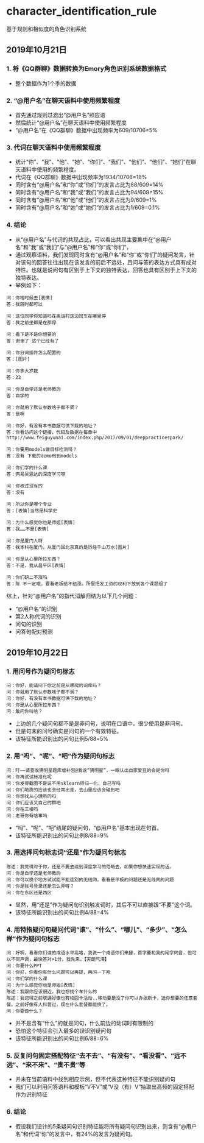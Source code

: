 # character_identification_rule

基于规则和相似度的角色识别系统

## 2019年10月21日

### 1. 将《QQ群聊》数据转换为Emory角色识别系统数据格式

- 整个数据作为1个季的数据

### 2. “@用户名”在聊天语料中使用频繁程度

- 首先通过规则过滤出“@用户名”照应语
- 然后统计“@用户名”在聊天语料中使用频繁程度
- “@用户名”在《QQ群聊》数据中出现频率为609/10706=5%

### 3. 代词在聊天语料中使用频繁程度

- 统计“你”、“我”、“他”、“她”、“你们”、“我们”、“他们”、“他们”、“她们”在聊天语料中使用的频繁程度。
- 代词在《QQ群聊》数据中出现频率为1934/10706=18%
- 同时含有“@用户名”和“你”或“你们”的发言占比为88/609=14%
- 同时含有“@用户名”和“我”或“我们”的发言占比为94/609=15%
- 同时含有“@用户名”和“他”或“他们”的发言占比为9/609=1%
- 同时含有“@用户名”和“她”或“她们”的发言占比为1/609=0.1%

### 4. 结论

- 从“@用户名”与代词的共现占比，可以看出共现主要集中在“@用户名”和“我”或“我们”与“@用户名”和“你”或“你们”，
- 通过观察语料，我们发现同时含有“@用户名”和“你”或“你们”的疑问发言，针对该句的回答往往出现在该发言的前后不远处，且问与答的表达方式具有成对特性。也就是说问句有区别于上下文的独特表达，回答也具有区别于上下文的独特表达。
- 举例如下：

```
问：你啥时候去[表情]
答：我随时都可以

问：这位同学你知道吗在奥运村这边班车在哪里停
答：我之前坐都是在那停

问：看下是不是你想要的
答：谢谢了 这个已经有了

问：你分词插件怎么配置的
答：[图片]

问：你多大岁数
答：22

问：你是自学还是老师教的
答：自学的

问：你就用了默认参数啥子都不调？
答：是啊

问：你好，有没有本书数据可供下载的地址？
答：你看访问这个链接，代码及数据在每章中http://www.feiguyunai.com/index.php/2017/09/01/deeppracticespark/

问：你要用models做目标检测吗？
答：没有 下载的demo用到models

问：你们学的什么课
答：网易吴恩达的深度学习呀

问：你改过没有的
答：没有

问：所以你是哪个专业
答：[表情]当然是科学史

问：为什么感觉你也是师姐[表情]
答：我……不是[表情]

问：你是厦门人呀
答：我本科在厦门，从厦门回北京真的是历经千山万水[图片]

问：你是从心里所拉东西？
答：不是，我从昌平区[表情]

问：你们研二不涨吗
答：陈 不一定哦，要看老板给不给涨。所里把发工资的权利下放到各个课题组了
```

综上，针对“@用户名”的指代消解归结为以下几个问题：

- “@用户名”的识别
- 第2人称代词的识别
- 问句的识别
- 问答句配对预测

## 2019年10月22日

### 1. 用问号作为疑问句标志

```
问：你好，能请问下你之前是从哪爬的词库吗？
问：你就用了默认参数啥子都不调？
问：你好，有没有本书数据可供下载的地址？
问：你是从心里所拉东西？
问：敢问你叫啥？
```

- 上边的几个疑问句都不是是非问句，说明在口语中，很少使用是非问句。
- 但是句末的问号确实是问句的一个有效特征。
- 该特征所能识别出的问句比例5/88=5%

### 2. 用“吗”、“呢”、“吧”作为疑问句标志

```
问：叮——请查收猜明星题库增补包@我说“猜明星”，一眼认出自家爱豆的会是你吗
问：你再试试标准化呢
问：你发得截图不是说不用sklearn得归一化，自己写吗
问：你们地质的应该也会经常出差，去山里应该会碰到吧
问：你想找从心理所的吗
问：你们应该又自己的群吧
问：你在三楼吗
问：老哥你有啥事吗
```

- “吗”、“呢”、“吧”结尾的疑问句，“@用户名”基本出现在句首。
- 该特征所能识别出的问句比例8/88=9%

### 3. 用选择问句标志词“还是”作为疑问句标志

```
陈述：我觉得对于你，还是不要去绕到深度学习的范畴去，如果你想快速实现的话。
问：你是自学还是老师教的
问：你可以换个地方试试能不能连别的无线网，看看是平板的问题还是无线网的问题
问：你是账号登录还是怎么弄呀？
问：你在东区还是西区
```

- 显然，用“还是”作为疑问句识别触发词时，其后不可以直接跟“不要”这个词。
- 该特征所能识别出的问句比例4/88=4%

### 4. 用特指疑问句疑问代词“谁”、“什么”、“哪儿”、“多少”、“怎么样”作为疑问句标志

```
问：好啊，看看你们谁的成语水平高咯，我说一个成语你们来接，首字要和我的尾字同音，但可以不同声调，最快答对+1分，我先来，【天朗气清】
问：你要什么PPT
问：你好，你看你有什么问题可以再提，再问一下哈
问：你们学的什么课
问：为什么感觉你也是师姐[表情]
陈述：我跟你应该很近，我也想找个车什么的
陈述：我记得之前联通好像也有校园卡活动..移动要是没了你可以办张新卡，选你想要的任意套餐。之前好像有人科普过，现在什么套餐都能换了。
问：你要做什么？
```

- 并不是含有“什么”的就是问句，什么前边的动词时有限制的
- 恐怕这个特征会引入最多的误识别疑问句
- 该特征所能识别出的问句比例6/88=6%

### 5. 反复问句固定搭配特征“去不去”、“有没有”、“看没看”、“远不远”、“来不来”、“贵不贵”等

- 并未在当前语料中找到相应示例，但不代表这种特征不能识别疑问句
- 我们可以利用问答语料和模板“V不V”或“V没（有）V”抽取出高频的固定搭配作为识别特征

### 6. 结论

- 假设我们设计的5条疑问句识别特征能将所有疑问句识别出来，则含有“@用户名”和代词“你”的发言中，有24%的发言为疑问句。
